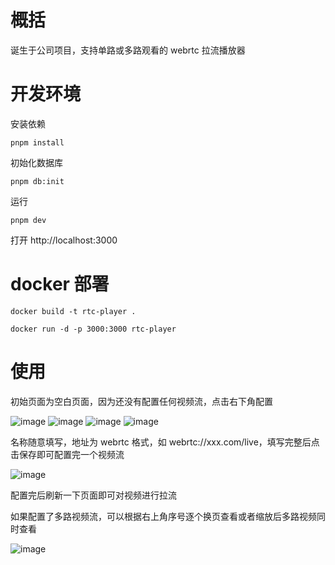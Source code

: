 # 概括

诞生于公司项目，支持单路或多路观看的 webrtc 拉流播放器

# 开发环境

安装依赖

```shell
pnpm install
```

初始化数据库

```shell
pnpm db:init
```

运行

```shell
pnpm dev
```

打开 http://localhost:3000

# docker 部署

```shell
docker build -t rtc-player .
```

```shell
docker run -d -p 3000:3000 rtc-player
```

# 使用

初始页面为空白页面，因为还没有配置任何视频流，点击右下角配置

![image](https://github.com/ReinerLau/rtc-player/assets/103234074/74d03cf2-cee9-4029-ab87-98a8d74f5af3)
![image](https://github.com/ReinerLau/rtc-player/assets/103234074/011280fc-3555-4107-b437-a3e5490fb096)
![image](https://github.com/ReinerLau/rtc-player/assets/103234074/6c9a0d60-64e5-463b-89d3-8bdb8f893736)
![image](https://github.com/ReinerLau/rtc-player/assets/103234074/bde0ae2b-21eb-4fae-90fd-afd6ebf25a30)

名称随意填写，地址为 webrtc 格式，如 webrtc://xxx.com/live，填写完整后点击保存即可配置完一个视频流

![image](https://github.com/ReinerLau/rtc-player/assets/103234074/e3985e52-4d29-455a-a110-a826ca097d67)

配置完后刷新一下页面即可对视频进行拉流

如果配置了多路视频流，可以根据右上角序号逐个换页查看或者缩放后多路视频同时查看

![image](https://github.com/ReinerLau/rtc-player/assets/103234074/fe21eff0-6e96-4286-a9ac-f9384b647f50)





